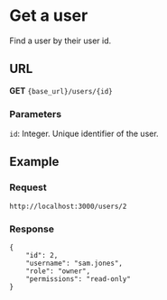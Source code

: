 # Get a user

Find a user by their user id.

## URL

**GET** `{base_url}/users/{id}`

### Parameters

`id`: Integer. Unique identifier of the user.

## Example

### Request

```
http://localhost:3000/users/2
```

### Response

```
{
    "id": 2,
    "username": "sam.jones",
    "role": "owner",
    "permissions": "read-only"
}
```
